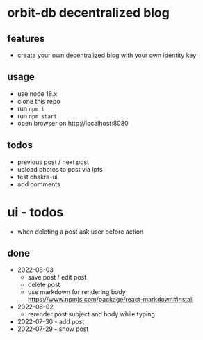 # orbit-db decentralized blog
## features
- create your own decentralized blog with your own identity key

## usage
- use node 18.x
- clone this repo 
- run ``npm i``
- run ``npm start``
- open browser on http://localhost:8080

## todos
- previous post / next post  
- upload photos to post via ipfs
- test chakra-ui 
- add comments
# ui - todos
- when deleting a post ask user before action

## done
- 2022-08-03
    - save post / edit post
    - delete post
    - use markdown for rendering body https://www.npmjs.com/package/react-markdown#install
- 2022-08-02 
    - rerender post subject and body while typing 
- 2022-07-30 - add post
- 2022-07-29 - show post